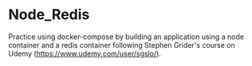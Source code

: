 # Node_Redis

Practice using docker-compose by building an application using a node container
and a redis container following Stephen Grider's course on Udemy (https://www.udemy.com/user/sgslo/).
